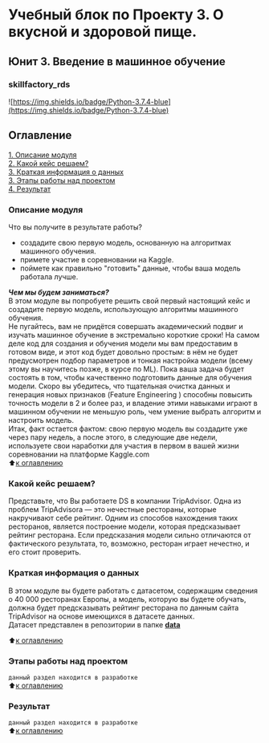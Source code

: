 # Учебный блок по Проекту 3. О вкусной и здоровой пище.  
## Юнит 3. Введение в машинное обучение  
### skillfactory_rds  
![https://img.shields.io/badge/Python-3.7.4-blue](https://img.shields.io/badge/Python-3.7.4-blue)

## Оглавление  
[1. Описание модуля](https://github.com/alex-sokolov2011/my_study/blob/master/SkillFactory/DST_10/unit_3/rds_3/README.md#Описание-модуля)  
[2. Какой кейс решаем?](https://github.com/alex-sokolov2011/my_study/blob/master/SkillFactory/DST_10/unit_3/rds_3/README.md#Какой-кейс-решаем?)  
[3. Краткая информация о данных](https://github.com/alex-sokolov2011/my_study/blob/master/SkillFactory/DST_10/unit_3/rds_3/README.md#Краткая-информация-о-данных)  
[3. Этапы работы над проектом](https://github.com/alex-sokolov2011/my_study/blob/master/SkillFactory/DST_10/unit_3/rds_3/README.md#Этапы-работы-над-проектом)  
[4. Результат](https://github.com/alex-sokolov2011/my_study/blob/master/SkillFactory/DST_10/unit_3/rds_3/README.md#Результат)  

### Описание модуля  
Что вы получите в результате работы?  
- создадите свою первую модель, основанную на алгоритмах машинного обучения.
- примете участие в соревновании на Kaggle.
- поймете как правильно "готовить" данные, чтобы ваша модель работала лучше.  

***Чем мы будем заниматься?***  
В этом модуле вы попробуете решить свой первый настоящий кейс и создадите первую модель, использующую алгоритмы машинного обучения.  
Не пугайтесь, вам не придётся совершать академический подвиг и изучать машинное обучение в экстремально короткие сроки! На самом деле код для создания и обучения модели мы вам предоставим в готовом виде, и этот код будет довольно простым: в нём не будет предусмотрен подбор параметров и тонкая настройка модели (всему этому вы научитесь позже, в курсе по ML). Пока ваша задача будет состоять в том, чтобы качественно подготовить данные для обучения модели. Скоро вы убедитесь, что тщательная очистка данных и генерация новых признаков (Feature Engineering ) способны повысить точность модели в 2 и более раз, и владение этими навыками играют в машинном обучении не меньшую роль, чем умение выбрать алгоритм и настроить модель.  
Итак, факт остается фактом: свою первую модель вы создадите уже через пару недель, а после этого, в следующие две недели, используете свои наработки для участия в первом в вашей жизни соревновании на платформе Kaggle.com  
:arrow_up:[к оглавлению](https://github.com/alex-sokolov2011/my_study/blob/master/SkillFactory/DST_10/unit_3/rds_3/README.md#Оглавление)

### Какой кейс решаем?
Представьте, что Вы работаете DS в компании TripAdvisor. Одна из проблем TripAdvisorа — это нечестные рестораны, которые накручивают себе рейтинг. Одним из способов нахождения таких ресторанов, является построение модели, которая предсказывает рейтинг ресторана. Если предсказания модели сильно отличаются от фактического результата, то, возможно, ресторан играет нечестно, и его стоит проверить.

### Краткая информация о данных
В этом модуле вы будете работать с датасетом, содержащим сведения о 40 000 ресторанах Европы, а модель, которую вы будете обучать, должна будет предсказывать рейтинг ресторана по данным сайта TripAdvisor на основе имеющихся в датасете данных.  
Датасет представлен в репозитории в папке [**data** ](https://github.com/alex-sokolov2011/my_study/blob/master/SkillFactory/DST_10/unit_3/rds_3/data)  

:arrow_up:[к оглавлению](https://github.com/alex-sokolov2011/my_study/blob/master/SkillFactory/DST_10/unit_3/rds_3/README.md#Оглавление)

### Этапы работы над проектом  
`данный раздел находится в разработке`  
:arrow_up:[к оглавлению](https://github.com/alex-sokolov2011/my_study/blob/master/SkillFactory/DST_10/unit_3/rds_3/README.md#Оглавление)

### Результат  
`данный раздел находится в разработке`  
:arrow_up:[к оглавлению](https://github.com/alex-sokolov2011/my_study/blob/master/SkillFactory/DST_10/unit_3/rds_3/README.md#Оглавление)
